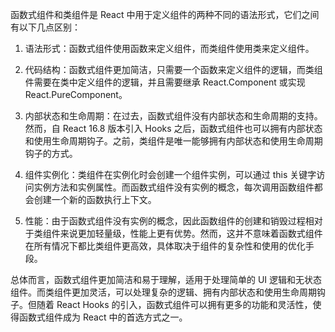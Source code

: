 函数式组件和类组件是 React 中用于定义组件的两种不同的语法形式，它们之间有以下几点区别：

1. 语法形式：函数式组件使用函数来定义组件，而类组件使用类来定义组件。

2. 代码结构：函数式组件更加简洁，只需要一个函数来定义组件的逻辑，而类组件需要在类中定义组件的逻辑，并且需要继承 React.Component 或实现 React.PureComponent。

3. 内部状态和生命周期：在过去，函数式组件没有内部状态和生命周期的支持。然而，自 React 16.8 版本引入 Hooks 之后，函数式组件也可以拥有内部状态和使用生命周期钩子。之前，类组件是唯一能够拥有内部状态和使用生命周期钩子的方式。

4. 组件实例化：类组件在实例化时会创建一个组件实例，可以通过 this 关键字访问实例方法和实例属性。而函数式组件没有实例的概念，每次调用函数组件都会创建一个新的函数执行上下文。

5. 性能：由于函数式组件没有实例的概念，因此函数组件的创建和销毁过程相对于类组件来说更加轻量级，性能上更有优势。然而，这并不意味着函数式组件在所有情况下都比类组件更高效，具体取决于组件的复杂性和使用的优化手段。

总体而言，函数式组件更加简洁和易于理解，适用于处理简单的 UI 逻辑和无状态组件。而类组件更加灵活，可以处理复杂的逻辑、拥有内部状态和使用生命周期钩子。但随着 React Hooks 的引入，函数式组件可以拥有更多的功能和灵活性，使得函数式组件成为 React 中的首选方式之一。